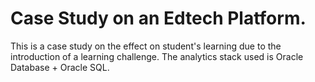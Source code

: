 # Case Study on an Edtech Platform.

This is a case study on the effect on student's learning due to the introduction of a learning challenge. The analytics stack used is Oracle Database + Oracle SQL.
